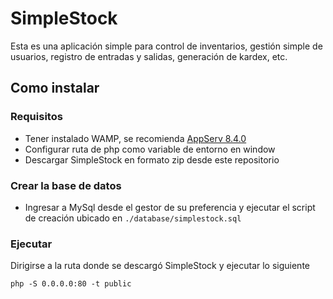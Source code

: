 # SimpleStock

Esta es una aplicación simple para control de inventarios, gestión simple de usuarios, registro de entradas y salidas, generación de kardex, etc.


## Como instalar

### Requisitos

* Tener instalado WAMP, se recomienda [AppServ 8.4.0](https://www.appservnetwork.com/en/download/ "Descargar AppServ 8.4.0")
* Configurar ruta de php como variable de entorno en window
* Descargar SimpleStock en formato zip desde este repositorio

### Crear la base de datos

* Ingresar a MySql desde el gestor de su preferencia y ejecutar el script de creación ubicado en `./database/simplestock.sql`

### Ejecutar
Dirigirse a la ruta donde se descargó SimpleStock y ejecutar lo siguiente

``` [CMD]
php -S 0.0.0.0:80 -t public
```